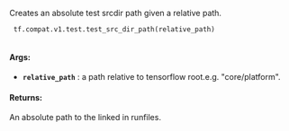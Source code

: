 Creates an absolute test srcdir path given a relative path.

```
 tf.compat.v1.test.test_src_dir_path(relative_path)
 
```

#### Args:
- **`relative_path`** : a path relative to tensorflow root.e.g. "core/platform".


#### Returns:
An absolute path to the linked in runfiles.

